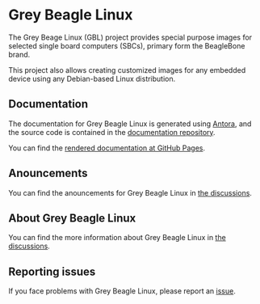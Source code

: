 # Grey Beagle Linux

The Grey Beage Linux (GBL) project provides special purpose images for selected single board computers (SBCs), primary form the BeagleBone brand.

This project also allows creating customized images for any embedded device using any Debian-based Linux distribution.

## Documentation

The documentation for Grey Beagle Linux is generated using [Antora](https://antora.org/),
and the source code is contained in the [documentation repository](https://github.com/GreyBeagleLinux/documentation).

You can find the [rendered documentation at GitHub Pages](https://greybeaglelinux.github.io/documentation/Grey%20Beagle%20Linux/index.html).

## Anouncements

You can find the anouncements for Grey Beagle Linux in [the discussions](https://github.com/orgs/GreyBeagleLinux/discussions/2).

## About Grey Beagle Linux

You can find the more information about Grey Beagle Linux in [the discussions](https://github.com/orgs/GreyBeagleLinux/discussions/1).

## Reporting issues

If you face problems with Grey Beagle Linux, please report an [issue](https://github.com/GreyBeagleLinux/greybeaglelinux.github.io/issues).
